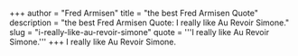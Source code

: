 +++
author = "Fred Armisen"
title = "the best Fred Armisen Quote"
description = "the best Fred Armisen Quote: I really like Au Revoir Simone."
slug = "i-really-like-au-revoir-simone"
quote = '''I really like Au Revoir Simone.'''
+++
I really like Au Revoir Simone.
